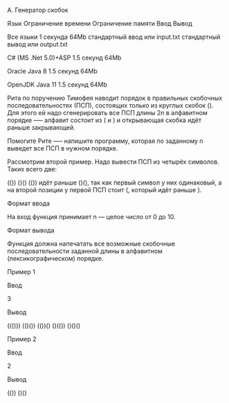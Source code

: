A. Генератор скобок

Язык	Ограничение времени	Ограничение памяти	Ввод	Вывод

Все языки	1 секунда	64Mb	стандартный ввод или input.txt	стандартный вывод или output.txt

C# (MS .Net 5.0)+ASP	1.5 секунд	64Mb

Oracle Java 8	1.5 секунд	64Mb

OpenJDK Java 11	1.5 секунд	64Mb

Рита по поручению Тимофея наводит порядок в правильных скобочных последовательностях (ПСП), состоящих только из круглых скобок (). Для этого ей надо сгенерировать все ПСП длины 2n в алфавитном порядке —– алфавит состоит из ( и ) и открывающая скобка идёт раньше закрывающей.

Помогите Рите —– напишите программу, которая по заданному n выведет все ПСП в нужном порядке.

Рассмотрим второй пример. Надо вывести ПСП из четырёх символов. Таких всего две:

(())
()()
(()) идёт раньше ()(), так как первый символ у них одинаковый, а на второй позиции у первой ПСП стоит (, который идёт раньше ).

Формат ввода

На вход функция принимает n — целое число от 0 до 10.

Формат вывода

Функция должна напечатать все возможные скобочные последовательности заданной длины в алфавитном (лексикографическом) порядке.

Пример 1

Ввод

3

Вывод

((()))
(()())
(())()
()(())
()()()

Пример 2

Ввод

2

Вывод

(())
()()